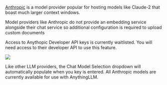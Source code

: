 [Anthropic](https://Anthropic.com) is a model provider popular for hosting models like Claude-2 that boast much larger context windows.

Model providers like Anthropic do not provide an embedding service alongside their chat service so additional configuration is required to upload custom documents

Access to Anythopic Developer API keys is currently waitlisted. You will need access to their developer API to use this feature.



![](files/VhSglPlzUdljbp4zDyIt.png)

Like other LLM providers, the Chat Model Selection dropdown will automatically populate when you key is entered. All Anthropic models are currently available for use with AnythingLLM.

